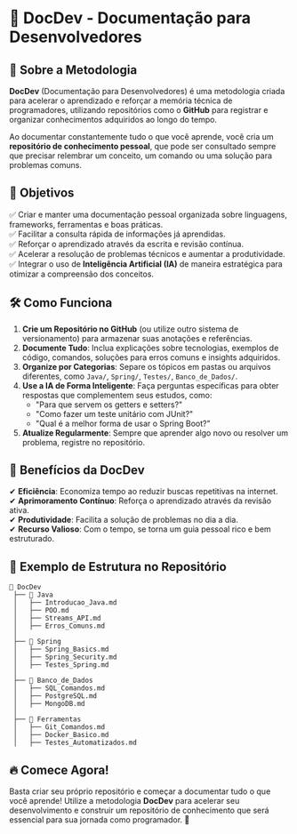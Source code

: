 # 📌 DocDev - Documentação para Desenvolvedores

## 🚀 Sobre a Metodologia

**DocDev** (Documentação para Desenvolvedores) é uma metodologia criada para acelerar o aprendizado e reforçar a memória técnica de programadores, utilizando repositórios como o **GitHub** para registrar e organizar conhecimentos adquiridos ao longo do tempo.

Ao documentar constantemente tudo o que você aprende, você cria um **repositório de conhecimento pessoal**, que pode ser consultado sempre que precisar relembrar um conceito, um comando ou uma solução para problemas comuns.

## 🎯 Objetivos
✅ Criar e manter uma documentação pessoal organizada sobre linguagens, frameworks, ferramentas e boas práticas.  
✅ Facilitar a consulta rápida de informações já aprendidas.  
✅ Reforçar o aprendizado através da escrita e revisão contínua.  
✅ Acelerar a resolução de problemas técnicos e aumentar a produtividade.  
✅ Integrar o uso de **Inteligência Artificial (IA)** de maneira estratégica para otimizar a compreensão dos conceitos.  

## 🛠 Como Funciona
1. **Crie um Repositório no GitHub** (ou utilize outro sistema de versionamento) para armazenar suas anotações e referências.
2. **Documente Tudo**: Inclua explicações sobre tecnologias, exemplos de código, comandos, soluções para erros comuns e insights adquiridos.
3. **Organize por Categorias**: Separe os tópicos em pastas ou arquivos diferentes, como `Java/`, `Spring/`, `Testes/`, `Banco_de_Dados/`.
4. **Use a IA de Forma Inteligente**: Faça perguntas específicas para obter respostas que complementem seus estudos, como:
   - "Para que servem os getters e setters?"
   - "Como fazer um teste unitário com JUnit?"
   - "Qual é a melhor forma de usar o Spring Boot?"
5. **Atualize Regularmente**: Sempre que aprender algo novo ou resolver um problema, registre no repositório.

## 🎯 Benefícios da DocDev
✔ **Eficiência**: Economiza tempo ao reduzir buscas repetitivas na internet.  
✔ **Aprimoramento Contínuo**: Reforça o aprendizado através da revisão ativa.  
✔ **Produtividade**: Facilita a solução de problemas no dia a dia.  
✔ **Recurso Valioso**: Com o tempo, se torna um guia pessoal rico e bem estruturado.  

## 🌟 Exemplo de Estrutura no Repositório
```
📂 DocDev
 ├── 📁 Java
 │   ├── Introducao_Java.md
 │   ├── POO.md
 │   ├── Streams_API.md
 │   ├── Erros_Comuns.md
 │
 ├── 📁 Spring
 │   ├── Spring_Basics.md
 │   ├── Spring_Security.md
 │   ├── Testes_Spring.md
 │
 ├── 📁 Banco_de_Dados
 │   ├── SQL_Comandos.md
 │   ├── PostgreSQL.md
 │   ├── MongoDB.md
 │
 ├── 📁 Ferramentas
 │   ├── Git_Comandos.md
 │   ├── Docker_Basico.md
 │   ├── Testes_Automatizados.md
```

## 🔥 Comece Agora!
Basta criar seu próprio repositório e começar a documentar tudo o que você aprende! Utilize a metodologia **DocDev** para acelerar seu desenvolvimento e construir um repositório de conhecimento que será essencial para sua jornada como programador. 🚀

